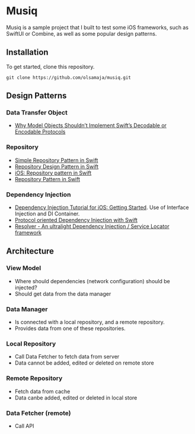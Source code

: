 # Musiq

Musiq is a sample project that I built to test some iOS frameworks, such as SwiftUI or Combine, as well as some popular design patterns.

## Installation

To get started, clone this repository.

```
git clone https://github.com/olsamaja/musiq.git
```

## Design Patterns

### Data Transfer Object

* [Why Model Objects Shouldn’t Implement Swift’s Decodable or Encodable Protocols](https://medium.com/better-programming/why-model-objects-shouldnt-implement-swift-s-decodable-or-encodable-protocols-1249cb44d4b3)

### Repository

* [Simple Repository Pattern in Swift](https://gist.github.com/omayib/9f515b6d5a72802bc2e07673788a308d)
* [Repository Design Pattern in Swift](https://medium.com/@frederikjacques/repository-design-pattern-in-swift-952061485aa)
* [iOS: Repository pattern in Swift](https://medium.com/tiendeo-tech/ios-repository-pattern-in-swift-85a8c62bf436)
* [Repository Pattern in Swift](https://medium.com/dev-genius/repository-pattern-in-swift-a8eda25b515d)

### Dependency Injection

* [Dependency Injection Tutorial for iOS: Getting Started](https://www.raywenderlich.com/14223279-dependency-injection-tutorial-for-ios-getting-started). Use of Interface Injection and DI Container.
* [Protocol oriented Dependency Injection with Swift](https://medium.com/@nfrugoni19/protocol-oriented-dependency-injection-with-swift-605b3d5b72ce)
* [Resolver - An ultralight Dependency Injection / Service Locator framework](https://github.com/hmlongco/Resolver)


## Architecture

### View Model

- Where should dependencies (network configuration) should be injected?
- Should get data from the data manager

### Data Manager

- Is connected with a local repository, and a remote repository. 
- Provides data from one of these repositories.

### Local Repository

- Call Data Fetcher to fetch data from server
- Data cannot be added, edited or deleted on remote store 

### Remote Repository

- Fetch data from cache
- Data canbe added, edited or deleted in local store 

### Data Fetcher (remote)

- Call API
